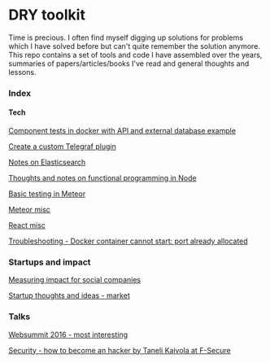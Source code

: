 # DRY toolkit

Time is precious. I often find myself digging up solutions for problems which I have solved before but
can't quite remember the solution anymore. This repo contains a set of tools and code I have assembled
over the years, summaries of papers/articles/books I've read and general thoughts and lessons.

### Index

#### Tech
[Component tests in docker with API and external database example](devops/docker_component_tests//docker_api_tests.md)

[Create a custom Telegraf plugin](tech/influx_telegraf/custom_plugin_telegrag.md)

[Notes on Elasticsearch](tech/elasticsearch/various.md)

[Thoughts and notes on functional programming in Node](tech/fp/nodejs.md)

[Basic testing in Meteor](tech/meteor/testing.md)

[Meteor misc](tech/meteor/various.md)

[React misc](tech/react/various.md)

[Troubleshooting - Docker container cannot start: port already allocated](tech/docker_container_allocated_port.md)

### Startups and impact
[Measuring impact for social companies](impact/measuring_impact.md)

[Startup thoughts and ideas - market](startups/market.md)

### Talks
[Websummit 2016 - most interesting](talks/web_summit_most_interesting.md)

[Security - how to become an hacker by Taneli Kaivola at F-Secure](talks/taneli_kaivola_become_an_hacker.md)
